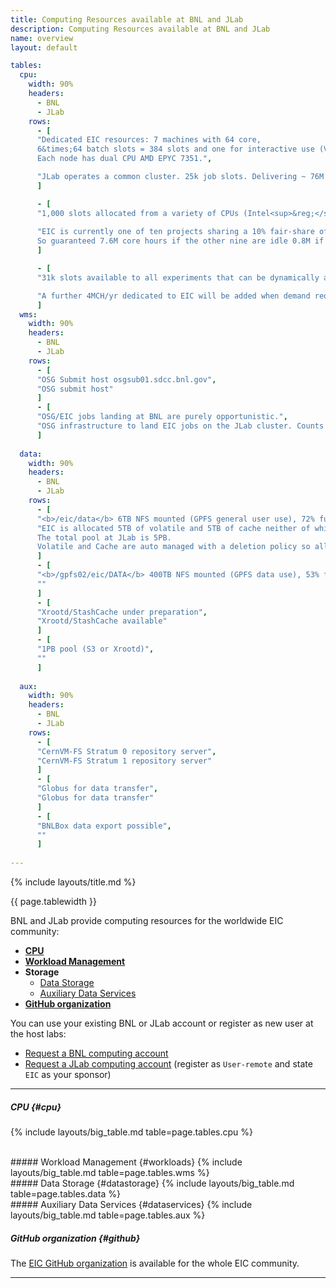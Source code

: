 ```yaml
---
title: Computing Resources available at BNL and JLab
description: Computing Resources available at BNL and JLab
name: overview
layout: default

tables:
  cpu:
    width: 90%
    headers:
      - BNL
      - JLab
    rows:
      - [
      "Dedicated EIC resources: 7 machines with 64 core,
      6&times;64 batch slots = 384 slots and one for interactive use (VMs).
      Each node has dual CPU AMD EPYC 7351.",

      "JLab operates a common cluster. 25k job slots. Delivering ~ 76M core hours per year normalized to dual CPU AMD EPYC 7351."
      ]

      - [
      "1,000 slots allocated from a variety of CPUs (Intel<sup>&reg;</sup> Xeon<sup>&reg;</sup> and AMD EPYC)",
      
      "EIC is currently one of ten projects sharing a 10% fair-share of the cluster.
      So guaranteed 7.6M core hours if the other nine are idle 0.8M if all are busy"
      ]

      - [
      "31k slots available to all experiments that can be dynamically allocated upon priorities (358 M core hours per year).",

      "A further 4MCH/yr dedicated to EIC will be added when demand requires it."
      ]
  wms:
    width: 90%
    headers:
      - BNL
      - JLab
    rows:
      - [
      "OSG Submit host osgsub01.sdcc.bnl.gov",
      "OSG submit host"
      ]
      - [
      "OSG/EIC jobs landing at BNL are purely opportunistic.",
      "OSG infrastructure to land EIC jobs on the JLab cluster. Counts against quota."
      ]
  
  data:
    width: 90%
    headers:
      - BNL
      - JLab
    rows:
      - [
      "<b>/eic/data</b> 6TB NFS mounted (GPFS general user use), 72% full",
      "EIC is allocated 5TB of volatile and 5TB of cache neither of which are close to the limit.
      The total pool at JLab is 5PB.
      Volatile and Cache are auto managed with a deletion policy so allocation can be changed."
      ]
      - [
      "<b>/gpfs02/eic/DATA</b> 400TB NFS mounted (GPFS data use), 53% full",
      ""
      ]
      - [
      "Xrootd/StashCache under preparation",
      "Xrootd/StashCache available"
      ]
      - [
      "1PB pool (S3 or Xrootd)",
      ""
      ]
  
  aux:
    width: 90%
    headers:
      - BNL
      - JLab
    rows:
      - [
      "CernVM-FS Stratum 0 repository server",
      "CernVM-FS Stratum 1 repository server"
      ]
      - [
      "Globus for data transfer",
      "Globus for data transfer"
      ]
      - [
      "BNLBox data export possible",
      ""
      ]
  
---
```

{% include layouts/title.md %}

{{ page.tablewidth }}

BNL and JLab provide computing resources for the worldwide EIC community:

* [**CPU**](#cpu)
* [**Workload Management**](#workloads)
* **Storage**
  * [Data Storage](#datastorage)
  * [Auxiliary Data Services](#dataservices)
* [**GitHub organization**](#github)

You can use your existing BNL or JLab account or register as new user at the host labs: 

* [Request a BNL computing account](https://docs.google.com/document/d/1Y2JleLOx1NiPoPI69yW97Onl_Dly4WzfInRGjskM274/edit?usp=sharing)
* [Request a JLab computing account](https://misportal.jlab.org/jlabAccess/) (register as `User-remote` and state `EIC` as your sponsor)

---

##### CPU {#cpu}
{% include layouts/big_table.md table=page.tables.cpu %}

<br/>
##### Workload Management {#workloads}
{% include layouts/big_table.md table=page.tables.wms %}

<br/>
##### Data Storage {#datastorage}
{% include layouts/big_table.md table=page.tables.data %}

<br/>
##### Auxiliary Data Services {#dataservices}
{% include layouts/big_table.md table=page.tables.aux %}

<br/>

##### GitHub organization {#github}

The [EIC GitHub organization](https://eic.github.io/github/) is available for the whole EIC community.

 --- 
